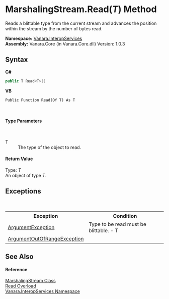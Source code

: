 # MarshalingStream.Read(*T*) Method 
 

Reads a blittable type from the current stream and advances the position within the stream by the number of bytes read.

**Namespace:**&nbsp;<a href="46913109-b3e0-3b59-6f7f-071f8aa90bf0">Vanara.InteropServices</a><br />**Assembly:**&nbsp;Vanara.Core (in Vanara.Core.dll) Version: 1.0.3

## Syntax

**C#**<br />
``` C#
public T Read<T>()

```

**VB**<br />
``` VB
Public Function Read(Of T) As T
```

<br />

#### Type Parameters
&nbsp;<dl><dt>T</dt><dd>The type of the object to read.</dd></dl>

#### Return Value
Type: *T*<br />An object of type *T*.

## Exceptions
&nbsp;<table><tr><th>Exception</th><th>Condition</th></tr><tr><td><a href="http://msdn2.microsoft.com/en-us/library/3w1b3114" target="_blank">ArgumentException</a></td><td>Type to be read must be blittable. - T</td></tr><tr><td><a href="http://msdn2.microsoft.com/en-us/library/8xt94y6e" target="_blank">ArgumentOutOfRangeException</a></td><td /></tr></table>

## See Also


#### Reference
<a href="cd922f26-ef66-7f8c-9c42-cb4bc2cfe527">MarshalingStream Class</a><br /><a href="70800361-a8d7-43ea-6b77-2fa7327f8506">Read Overload</a><br /><a href="46913109-b3e0-3b59-6f7f-071f8aa90bf0">Vanara.InteropServices Namespace</a><br />